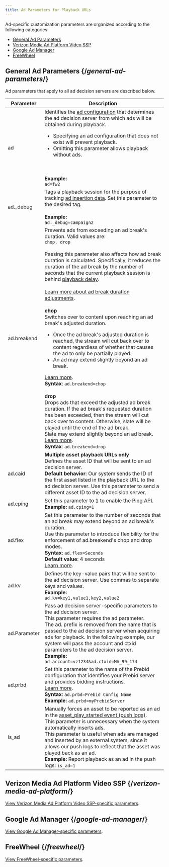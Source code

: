 ```yaml
---
title: Ad Parameters for Playback URLs
---
```


Ad-specific customization parameters are organized according to the following categories:

- [General Ad Parameters](#general-ad-parameters)
- [Verizon Media Ad Platform Video SSP](/uplynk/monetize/ads/verizon_media_ad_platform)
- [Google Ad Manager](/uplynk/monetize/ads/google_ad_manager)
- [FreeWheel](/uplynk/monetize/ads/freewheel)

## General Ad Parameters  {/*general-ad-parameters*/}

Ad parameters that apply to all ad decision servers are described below.

| Parameter | Description |
|---|---|
| ad | Identifies the [ad configuration](/uplynk/monetize/ads) that determines the ad decision server from which ads will be obtained during playback.<ul></li><li>Specifying an ad configuration that does not exist will prevent playback.</li><li>Omitting this parameter allows playback without ads.</li></ul><br /><br />**Example:**<br />`ad=fw2` |
| ad._debug | Tags a playback session for the purpose of tracking [ad insertion data](/uplynk/monetize/ads/ad_insertion_data). Set this parameter to the desired tag.<br /><br />**Example:**<br />`ad._debug=campaign2` |
| ad.breakend | Prevents ads from exceeding an ad break's duration. Valid values are:<br />`chop, drop`<br /><br />Passing this parameter also affects how ad break duration is calculated. Specifically, it reduces the duration of the ad break by the number of seconds that the current playback session is behind [playback delay](/uplynk/delivery/playback_urls/general_parameters).<br /><br />[Learn more about ad break duration adjustments](/uplink/monetize/ads/#ad-break-duration-calculation).<br /><br />**chop**<br />Switches over to content upon reaching an ad break's adjusted duration.<ul><li>Once the ad break's adjusted duration is reached, the stream will cut back over to content regardless of whether that causes the ad to only be partially played.</li><li>An ad may extend slightly beyond an ad break.</li></ul>[Learn more](/uplynk/monetize/ads/#ad-chopping-example).<br />**Syntax**: `ad.breakend=chop`<br /><br />**drop**<br />Drops ads that exceed the adjusted ad break duration. If the ad break's requested duration has been exceeded, then the stream will cut back over to content. Otherwise, slate will be played until the end of the ad break.<br />Slate may extend slightly beyond an ad break. [Learn more](/uplynk/monetize/ads/#ad-chopping-example).<br />**Syntax**: `ad.breakend=drop` |
| ad.caid | **Multiple asset playback URLs only**<br />Defines the asset ID that will be sent to an ad decision server.<br />**Default behavior**: Our system sends the ID of the first asset listed in the playback URL to the ad decision server. Use this parameter to send a different asset ID to the ad decision server. |
| ad.cping | Set this parameter to 1 to enable the [Ping API](https://docs.edgecast.com/video/Content/Develop/Pingv2.htm).<br />**Example:** `ad.cping=1` |
| ad.flex | Set this parameter to the number of seconds that an ad break may extend beyond an ad break's duration.<br />Use this parameter to introduce flexibility for the enforcement of ad.breakend's chop and drop modes.<br />**Syntax**: `ad.flex=Seconds`<br />**Default value**: 4 seconds<br />[Learn more](/uplynk/monetize/ads/#chopping-and-dropping-ads). |
| ad.kv | Defines the key-value pairs that will be sent to the ad decision server. Use commas to separate keys and values.<br />**Example:**<br />`ad.kv=key1,value1,key2,value2` |
| ad.Parameter | Pass ad decision server-specific parameters to the ad decision server.<br />This parameter requires the ad parameter.<br />The ad. prefix is removed from the name that is passed to the ad decision server when acquiring ads for playback. In the following example, our system will pass the account and ctxid parameters to the ad decision server.<br />**Example:**<br />`ad.account=vz1234&ad.ctxid=MA_99_174` |
| ad.prbd | Set this parameter to the name of the Prebid configuration that identifies your Prebid server and provides bidding instructions.<br />[Learn more](/uplynk/monetize/ads/#prebids).<br />**Syntax**: `ad.prbd=Prebid Config Name`<br />**Example:** `ad.prbd=myPrebidServer` |
| is_ad | Manually forces an asset to be reported as an ad in the [asset_play_started event (push logs)](/uplynk/analyze/log_file_delivery/#asset-play-started).<br />This parameter is unnecessary when the system automatically inserts ads.<br />This parameter is useful when ads are managed and inserted by an external system, since it allows our push logs to reflect that the asset was played back as an ad.<br />**Example:** Report playback as an ad in the push logs: `is_ad=1` |

## Verizon Media Ad Platform Video SSP  {/*verizon-media-ad-platform*/}

[View Verizon Media Ad Platform Video SSP-specific parameters](/uplynk/monetize/ads/verizon_media_ad_platform).

## Google Ad Manager  {/*google-ad-manager*/}

[View Google Ad Manager-specific parameters](/uplynk/monetize/ads/google_ad_manager).

## FreeWheel  {/*freewheel*/}

[View FreeWheel-specific parameters](/uplynk/monetize/ads/freewheel).
